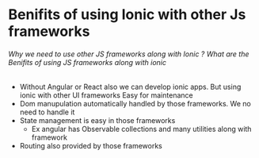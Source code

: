 # Benifits  of using Ionic with other Js frameworks
###### Why we need to use other JS frameworks along with Ionic ? What are the Benifits of using JS frameworks along with ionic

- Without Angular or React also we can develop ionic apps. But using ionic with other UI frameworks
Easy for maintenance
- Dom manupulation automatically handled by those frameworks. We no need to handle it
- State management is easy in those frameworks
    - Ex angular has Observable collections and many utilities along with framework
- Routing also provided by those frameworks


[//]: # (Tags: Ionic, Ionc5, Why ionic needs to be used with other js frameworks)
[//]: # (Type: Ionic - Things to know)
[//]: # (Rating: 3)
[//]: # (ReadyState:Publish)
